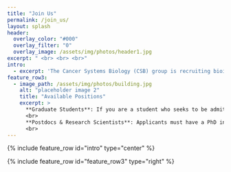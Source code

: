 ```yaml
---
title: "Join Us"
permalink: /join_us/
layout: splash
header:
  overlay_color: "#000"
  overlay_filter: "0"
  overlay_image: /assets/img/photos/header1.jpg
excerpt: " <br> <br> <br>"
intro: 
  - excerpt: 'The Cancer Systems Biology (CSB) group is recruiting bioinformatics graduate students, postdocs, and research scientists.'
feature_row3:
  - image_path: /assets/img/photos/building.jpg
    alt: "placeholder image 2"
    title: "Available Positions"
    excerpt: >
      **Graduate Students**: If you are a student who seeks to be admitted to the graduate program at Shanghai Institute of Nutrition and Health (SINH), Chinese Academy of Sciences (CAS), please refer to https://sedu.sinh.ac.cn/. If you have already been admitted to the SINH graduate program and are interested in joining CSB, you are welcome to email Dr. Li directly (lihong01:paperclip:sinh**.**ac**.**cn). <br>
      <br>
      **Postdocs & Research Scientists**: Applicants must have a PhD in bioinformatics, computer science, statistics or other related disciplines. Strong candidates must have research background and expertise in <u>omics data analysis, machine learning, artificial intelligence or complex network</u>. We will support candidates to apply for various funding in Shanghai government, CAS or NSFC. Strong candidates should have experience mentoring and supervising research students. If you are interested in applying for a position, please contact Dr. Li by email (lihong01:paperclip:sinh**.**ac**.**cn) with your curriculum vitae and professional references attached. <br>
      <br>
---
```


{% include feature_row id="intro" type="center" %}

{% include feature_row id="feature_row3" type="right" %}